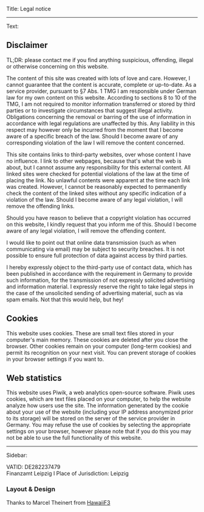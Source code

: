 Title: Legal notice

----

Text: 

## Disclaimer

TL;DR: please contact me if you find anything suspicious, offending, illegal or otherwise concerning on this website.

The content of this site was created with lots of love and care. However, I cannot guarantee that the content is accurate, complete or up-to-date. As a service provider, pursuant to §7 Abs. 1 TMG I am responsible under German law for my own content on this website. According to sections 8 to 10 of the TMG, I am not required to monitor information transferred or stored by third parties or to investigate circumstances that suggest illegal activity. Obligations concerning the removal or barring of the use of information in accordance with legal regulations are unaffected by this. Any liability in this respect may however only be incurred from the moment that I become aware of a specific breach of the law. Should I become aware of any corresponding violation of the law I will remove the content concerned.

This site contains links to third-party websites, over whose content I have no influence. I link to other webpages, because that's what the web is about, but I cannot assume any responsibility for this external content. All linked sites were checked for potential violations of the law at the time of placing the link. No unlawful contents were apparent at the time each link was created. However, I cannot be reasonably expected to permanently check the content of the linked sites without any specific indication of a violation of the law. Should I become aware of any legal violation, I will remove the offending links.

Should you have reason to believe that a copyright violation has occurred on this website, I kindly request that you inform me of this. Should I become aware of any legal violation, I will remove the offending content.

I would like to point out that online data transmission (such as when communicating via email) may be subject to security breaches. It is not possible to ensure full protection of data against access by third parties.

I hereby expressly object to the third-party use of contact data, which has been published in accordance with the requirement in Germany to provide such information, for the transmission of not expressly solicited advertising and information material. I expressly reserve the right to take legal steps in the case of the unsolicited sending of advertising material, such as via spam emails. Not that this would help, but hey!

## Cookies

This website uses cookies. These are small text files stored in your computer's main memory. These cookies are deleted after you close the browser. Other cookies remain on your computer (long-term cookies) and permit its recognition on your next visit. You can prevent storage of cookies in your browser settings if you want to.

## Web statistics

This website uses Piwik, a web analytics open-source software. Piwik uses cookies, which are text files placed on your computer, to help the website analyze how users use the site. The information generated by the cookie about your use of the website (including your IP address anonymized prior to its storage) will be stored on the server of the service provider in Germany. You may refuse the use of cookies by selecting the appropriate settings on your browser, however please note that if you do this you may not be able to use the full functionality of this website.

----

Sidebar: 

VATID: DE282237479  
Finanzamt Leipzig I
Place of Jurisdiction: Leipzig

### Layout & Design

Thanks to Marcel Theinert from [HawaiiF3](http://hawaiif3.de)
